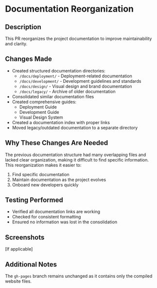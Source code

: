 # Documentation Reorganization

## Description
This PR reorganizes the project documentation to improve maintainability and clarity.

## Changes Made
- Created structured documentation directories:
  - `/docs/deployment/` - Deployment-related documentation
  - `/docs/development/` - Development guidelines and standards
  - `/docs/design/` - Visual design and brand documentation
  - `/docs/legacy/` - Archive of older documentation
- Consolidated similar documentation files
- Created comprehensive guides:
  - Deployment Guide
  - Development Guide
  - Visual Design System
- Created a documentation index with proper links
- Moved legacy/outdated documentation to a separate directory

## Why These Changes Are Needed
The previous documentation structure had many overlapping files and lacked clear organization, making it difficult to find specific information. This reorganization makes it easier to:
1. Find specific documentation
2. Maintain documentation as the project evolves
3. Onboard new developers quickly

## Testing Performed
- Verified all documentation links are working
- Checked for consistent formatting
- Ensured no information was lost in the consolidation

## Screenshots
[If applicable]

## Additional Notes
The `gh-pages` branch remains unchanged as it contains only the compiled website files.
